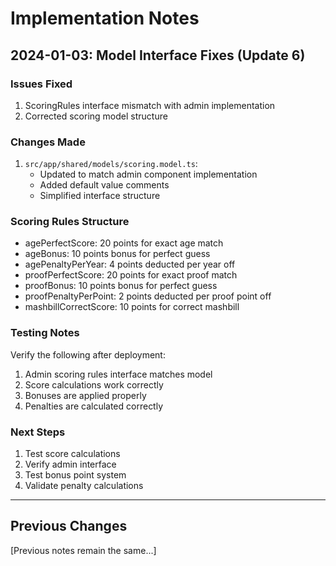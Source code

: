 # Implementation Notes

## 2024-01-03: Model Interface Fixes (Update 6)

### Issues Fixed
1. ScoringRules interface mismatch with admin implementation
2. Corrected scoring model structure

### Changes Made

1. `src/app/shared/models/scoring.model.ts`:
   - Updated to match admin component implementation
   - Added default value comments
   - Simplified interface structure

### Scoring Rules Structure
- agePerfectScore: 20 points for exact age match
- ageBonus: 10 points bonus for perfect guess
- agePenaltyPerYear: 4 points deducted per year off
- proofPerfectScore: 20 points for exact proof match
- proofBonus: 10 points bonus for perfect guess
- proofPenaltyPerPoint: 2 points deducted per proof point off
- mashbillCorrectScore: 10 points for correct mashbill

### Testing Notes
Verify the following after deployment:
1. Admin scoring rules interface matches model
2. Score calculations work correctly
3. Bonuses are applied properly
4. Penalties are calculated correctly

### Next Steps
1. Test score calculations
2. Verify admin interface
3. Test bonus point system
4. Validate penalty calculations

---

## Previous Changes
[Previous notes remain the same...]
